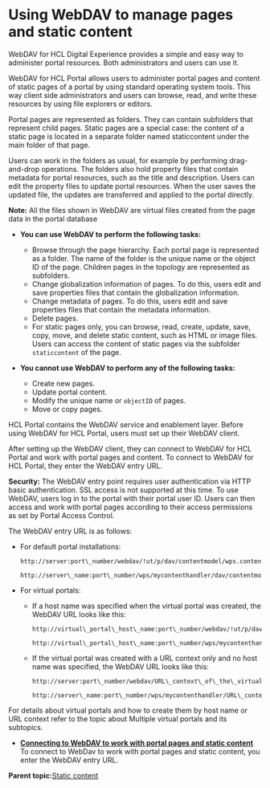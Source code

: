 # Using WebDAV to manage pages and static content

WebDAV for HCL Digital Experience provides a simple and easy way to administer portal resources. Both administrators and users can use it.

WebDAV for HCL Portal allows users to administer portal pages and content of static pages of a portal by using standard operating system tools. This way client side administrators and users can browse, read, and write these resources by using file explorers or editors.

Portal pages are represented as folders. They can contain subfolders that represent child pages. Static pages are a special case: the content of a static page is located in a separate folder named staticcontent under the main folder of that page.

Users can work in the folders as usual, for example by performing drag-and-drop operations. The folders also hold property files that contain metadata for portal resources, such as the title and description. Users can edit the property files to update portal resources. When the user saves the updated file, the updates are transferred and applied to the portal directly.

**Note:** All the files shown in WebDAV are virtual files created from the page data in the portal database

-   **You can use WebDAV to perform the following tasks:**

    -   Browse through the page hierarchy. Each portal page is represented as a folder. The name of the folder is the unique name or the object ID of the page. Children pages in the topology are represented as subfolders.
    -   Change globalization information of pages. To do this, users edit and save properties files that contain the globalization information.
    -   Change metadata of pages. To do this, users edit and save properties files that contain the metadata information.
    -   Delete pages.
    -   For static pages only, you can browse, read, create, update, save, copy, move, and delete static content, such as HTML or image files. Users can access the content of static pages via the subfolder `staticcontent` of the page.
-   **You cannot use WebDAV to perform any of the following tasks:**

    -   Create new pages.
    -   Update portal content.
    -   Modify the unique name or `objectID` of pages.
    -   Move or copy pages.

HCL Portal contains the WebDAV service and enablement layer. Before using WebDAV for HCL Portal, users must set up their WebDAV client.

After setting up the WebDAV client, they can connect to WebDAV for HCL Portal and work with portal pages and content. To connect to WebDAV for HCL Portal, they enter the WebDAV entry URL.

**Security:** The WebDAV entry point requires user authentication via HTTP basic authentication. SSL access is not supported at this time. To use WebDAV, users log in to the portal with their portal user ID. Users can then access and work with portal pages according to their access permissions as set by Portal Access Control.

The WebDAV entry URL is as follows:

-   For default portal installations:

    ```
    http://server:port\_number/webdav/!ut/p/dav/contentmodel/wps.content.root/
    ```

    ```
    http://server\_name:port\_number/wps/mycontenthandler/dav/contentmodel/wps.content.root/
    ```

-   For virtual portals:
    -   If a host name was specified when the virtual portal was created, the WebDAV URL looks like this:

        ```
        http://virtual\_portal\_host\_name:port\_number/webdav/!ut/p/dav/contentmodel/wps.content.root/
        ```

        ```
        http://virtual\_portal\_host\_name:port\_number/wps/mycontenthandler/dav/contentmodel/wps.content.root/
        ```

    -   If the virtual portal was created with a URL context only and no host name was specified, the WebDAV URL looks like this:

        ```
        http://server:port\_number/webdav/URL\_context\_of\_the\_virtual\_portal/!ut/p/dav/contentmodel/wps.content.root/
        ```

        ```
        http://server\_name:port\_number/wps/mycontenthandler/URL\_context\_of\_the\_virtual\_portal/!ut/p/dav/contentmodel/wps.content.root/
        ```


For details about virtual portals and how to create them by host name or URL context refer to the topic about Multiple virtual portals and its subtopics.

-   **[Connecting to WebDAV to work with portal pages and static content ](../admin-system/webdav_url.md)**  
To connect to WebDav to work with portal pages and static content, you enter the WebDAV entry URL.

**Parent topic:**[Static content ](../site/site_static_content.md)

